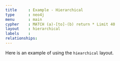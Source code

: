 ```yaml
---
title     : Example - Hierarchical
type      : neo4j
menu      : main
cypher    : MATCH (a)-[to]-(b) return * Limit 40
layout    : hierarchical
labels    :
relationships:
---
```


Here is an example of using the `hiearchical` layout.